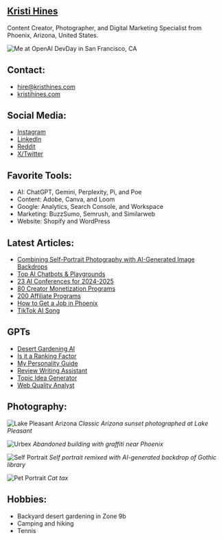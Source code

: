 <!--
**kristihines/kristihines** is a ✨ _special_ ✨ repository because its `README.md` (this file) appears on your GitHub profile.

Here are some ideas to get you started:

- 🔭 I’m currently working on ...
- 🌱 I’m currently learning ...
- 👯 I’m looking to collaborate on ...
- 🤔 I’m looking for help with ...
- 💬 Ask me about ...
- 📫 How to reach me: ...
- 😄 Pronouns: ...
- ⚡ Fun fact: ...
-->

## [Kristi Hines](https://kristihines.com/)
Content Creator, Photographer, and Digital Marketing Specialist from Phoenix, Arizona, United States.

![Me at OpenAI DevDay in San Francisco, CA](https://kristihines.com/wp-content/uploads/2024/04/kristi-hines-openai-devday-san-francisco-225x300.jpeg)

## Contact:
- [hire@kristhines.com](mailto:hire@kristihines.com)
- [kristihines.com](https://kristihines.com/)

## Social Media:
- [Instagram](https://www.instagram.com/kristileilani/)
- [LinkedIn](https://www.linkedin.com/in/kristihines/)
- [Reddit](https://www.reddit.com/user/kristileilani/)
- [X/Twitter](https://twitter.com/kristileilani)

## Favorite Tools:
- AI: ChatGPT, Gemini, Perplexity, Pi, and Poe
- Content: Adobe, Canva, and Loom
- Google: Analytics, Search Console, and Workspace
- Marketing: BuzzSumo, Semrush, and Similarweb
- Website: Shopify and WordPress

## Latest Articles:
- [Combining Self-Portrait Photography with AI-Generated Image Backdrops](https://kristihines.com/self-portrait-photography-remixed-with-ai/)
- [Top AI Chatbots & Playgrounds](https://kristihines.com/top-ai-chatbots-playgrounds/)
- [23 AI Conferences for 2024-2025](https://kristihines.com/ai-conferences/)
- [80 Creator Monetization Programs](https://kristihines.com/how-to-make-money-online-monetization-programs-for-2024/)
- [200 Affiliate Programs](https://kristihines.com/affiliate-programs/)
- [How to Get a Job in Phoenix](https://kristihines.com/how-to-get-a-job-in-phoenix/)
- [TikTok AI Song](https://kristihines.com/tiktok-ai-song-experimental-new-feature-for-creators/)

## GPTs
- [Desert Gardening AI](https://chat.openai.com/g/g-hLH6x182X-desert-gardening-ai-assistant)
- [Is it a Ranking Factor](https://chat.openai.com/g/g-YOZF78i13-is-it-a-ranking-factor-gpt)
- [My Personality Guide](https://chat.openai.com/g/g-LBzXSsfBY-my-personality-guide)
- [Review Writing Assistant](https://chat.openai.com/g/g-tqybh7x9s-the-review-writing-assistant) 
- [Topic Idea Generator](https://chat.openai.com/g/g-LCEeDPEtQ-topic-idea-generator)
- [Web Quality Analyst](https://chat.openai.com/g/g-CE8weAzU3-web-quality-analyst)

## Photography: 
![Lake Pleasant Arizona](https://kristihines.com/wp-content/uploads/2024/04/arizona-sunset-lake-pleasant-2048x1536.jpeg)
*Classic Arizona sunset photographed at Lake Pleasant*

![Urbex](https://kristihines.com/wp-content/uploads/2024/04/urbex-abandonded-building-grafitti-beeline-highway-2048x1371.jpg)
*Abandoned building with graffiti near Phoenix*

![Self Portrait](https://kristihines.com/wp-content/uploads/2024/04/waiting-gothic-library-self-portrait-photography-ai-generated-image-background.jpeg)
*Self portrait remixed with AI-generated backdrop of Gothic library*

![Pet Portrait](https://kristihines.com/wp-content/uploads/2024/04/pet-portrait-kitten-2048x1365.jpg)
*Cat tax*

## Hobbies:
- Backyard desert gardening in Zone 9b
- Camping and hiking
- Tennis
